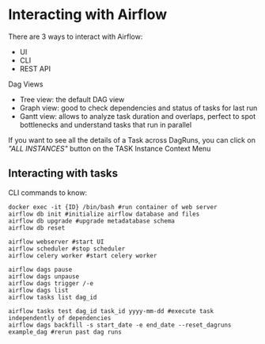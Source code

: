 # Interacting with Airflow

There are 3 ways to interact with Airflow:
* UI
* CLI
* REST API

Dag Views
- Tree view: the default DAG view
- Graph view: good to check dependencies and status of tasks for last run
- Gantt view: allows to analyze task duration and overlaps, perfect to spot bottlenecks and understand tasks that run in parallel 

If you want to see all the details of a Task across DagRuns, you can click on *"ALL INSTANCES"* button on the TASK Instance Context Menu

## Interacting with tasks

CLI commands to know:
```
docker exec -it {ID} /bin/bash #run container of web server
airflow db init #initialize airflow database and files
airflow db upgrade #upgrade metadatabase schema
airflow db reset 

airflow webserver #start UI
airflow scheduler #stop scheduler
airflow celery worker #start celery worker
```

```
airflow dags pause
airflow dags unpause
airflow dags trigger /-e
airflow dags list
airflow tasks list dag_id

airflow tasks test dag_id task_id yyyy-mm-dd #execute task independently of dependencies
airflow dags backfill -s start_date -e end_date --reset_dagruns example_dag #rerun past dag runs
```
